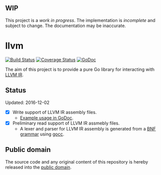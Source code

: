 ## WIP

This project is a *work in progress*. The implementation is *incomplete* and subject to change. The documentation may be inaccurate.

# llvm

[![Build Status](https://travis-ci.org/llir/llvm.svg?branch=master)](https://travis-ci.org/llir/llvm)
[![Coverage Status](https://coveralls.io/repos/github/llir/llvm/badge.svg?branch=master)](https://coveralls.io/github/llir/llvm?branch=master)
[![GoDoc](https://godoc.org/github.com/llir/llvm?status.svg)](https://godoc.org/github.com/llir/llvm)

The aim of this project is to provide a pure Go library for interacting with [LLVM IR](http://llvm.org/docs/LangRef.html).

## Status

Updated: 2016-12-02

- [x] Write support of LLVM IR assembly files.
    - [Example usage in GoDoc](https://godoc.org/github.com/llir/llvm/ir#example-package).
- [x] Preliminary read support of LLVM IR assmebly files.
    - A lexer and parser for LLVM IR assembly is generated from a [BNF grammar](https://github.com/llir/llvm/blob/master/asm/internal/ll.bnf) using [gocc](https://github.com/goccmack/gocc).

## Public domain

The source code and any original content of this repository is hereby released into the [public domain].

[public domain]: https://creativecommons.org/publicdomain/zero/1.0/
